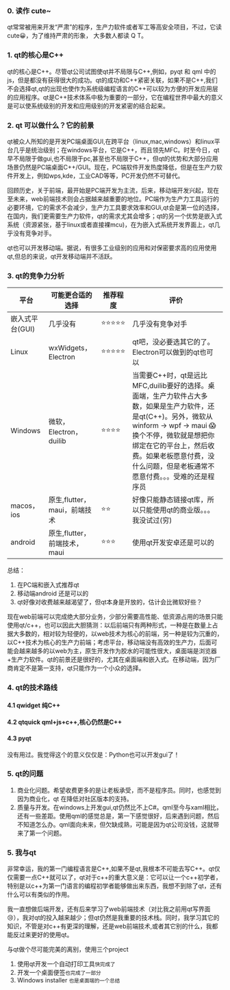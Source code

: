 ### 0. 读作 cute~

qt常常被用来开发“严肃”的程序，生产力软件或者军工等高安全项目，不过，它读 cute😀，为了维持严肃的形象， 大多数人都读 Q  T。

### 1. qt的核心是C++

qt的核心是C++。尽管qt公司试图使qt并不局限与C++,例如，pyqt 和 qml 中的js，但是都没有获得很大的成功。qt的成功和C++紧密关联，如果不是C++,我们不会选择qt,qt的出现也使作为系统级编程语言的C++可以较为方便的开发应用层的应用程序。qt是C++技术体系中极为重要的一部分，它在编程世界中最大的意义是可以使系统级别的开发和应用级别的开发紧密的结合起来。

### 2. qt 可以做什么？它的前景

qt被众人所知的是开发PC端桌面GUI,在跨平台（linux,mac,windows）和linux平台几乎是统治级别；在windows平台，它是C++，而且领先MFC。时至今日，qt早不局限于做gui,也不局限于pc,甚至也不局限于C++，但qt的优势和大部分应用场景仍然是PC端桌面C++/GUI。现在，PC端软件开发热度降低，但是在生产力软件开发上，例如wps,kde，工业CAD等等，PC开发仍然不可替代。

回顾历史，关于前端，最开始是PC端开发为主流，后来，移动端开发兴起，现在至未来，web前端技术则会占据越来越重要的地位。PC端作为生产力工具运行的必要环境，它的需求不会减少，生产力工具要求效率和GUi,qt会是第一位的选择，在国内，我们更需要生产力软件，qt的需求尤其会增多；qt的另一个优势是嵌入式系统（资源紧张，基于linux或者直接裸mcu)，在为嵌入式系统开发界面上，qt几乎没有竞争对手。

qt也可以开发移动端。据说，有很多工业级别的应用和对保密要求高的应用使用qt,但总的来说，qt开发移动端并不活跃。


### 3. qt的竞争力分析

|平台|可能更合适的选择|推荐程度|评价|
|---|---|---|---|
|嵌入式平台(GUI)|几乎没有|⭐⭐⭐⭐⭐|几乎没有竞争对手|
|Linux|wxWidgets，Electron|⭐⭐⭐⭐⭐|qt吧，没必要选其它的了。Electron可以做到的qt也可以|
|Windows|微软，Electron，duilib|⭐⭐⭐⭐|当需要C++时，qt是远比MFC,duilib要好的选择。桌面端，生产力软件占大多数，如果是生产力软件，还是qt(C++)。另外，微软从 winform -> wpf -> maui 😱换个不停，微软就是想把你绑定在它的平台上，然后收费。如果老板愿意付费，没什么问题，但是老板通常不愿意付费。。。受难的还是程序员|
|macos，ios|原生,flutter，maui，前端技术|⭐⭐|好像只能静态链接qt库，所以只能使用qt的商业版。。。我没试过(穷)|
|android|原生,flutter，前端技术，maui|⭐⭐⭐|使用qt开发安卓还是可以的|

总结：

1. 在PC端和嵌入式推荐qt
2. 移动端android 还是可以的
3. qt好像对收费越来越渴望了，但qt本身是开放的，估计会比微软好些？

现在web前端可以完成绝大部分业务，少部分需要高性能、低资源占用的场景只能使用qt/c++，也可以因此大胆猜测：以后前端只有两种形式，一种是在数量上占据大多数的，相对较为轻便的，以web技术为核心的前端，另一种是较为沉重的，以C++技术为核心的生产力前端；考虑平台，移动端没有高效的生产力，后面可能会越来越多的以web为主，原生开发作为胶水的可能性很大，桌面端是浏览器+生产力软件。qt的前景还是很好的，尤其在桌面端和嵌入式。在移动端，因为厂商肯定不是第一支持，qt只能作为一个小众的选择。

### 4. qt的技术路线

#### 4.1 qwidget 纯C++

#### 4.2 qtquick qml+js+c++,核心仍然是C++

#### 4.3 pyqt

没有用过。我觉得这个的意义仅仅是：Python也可以开发gui了！

### 5. qt的问题

1. 商业化问题。希望收费更多的是让老板承受，而不是程序员。同时，也感觉到因为商业化，qt 在降低对社区版本的支持。
2. 质量与开发。在windows上开发gui,qt仍然比不上C#。qml至今与xaml相比，还有一些差距。使用qml的感觉总是，第一下感觉很好，后来遇到问题，然后不知道怎么办。qml面向未来，但欠缺成熟，可能是因为qt公司没钱，这就带来了第一个问题。

### 5. 我与qt

非常幸运，我的第一门编程语言是C++,如果不是qt,我根本不可能去写C++。qt仅仅需要一点C++就可以了，qt对于c++的重大意义是：它可以让一个c++初学者，特别是以c++为第一门语言的编程初学者能够做出来东西，我想不到除了qt，还有什么可以有类似的作用。

我一直想做后端开发，还有后来学习了web前端技术（对比我之前用qt写界面😢），我对qt的投入越来越少；但qt仍然是我重要的技术栈。同时，我学习其它的知识，不管是对c++有更深的理解，还是web前端技术,或者其它别的什么，我都能反过来更好的使用qt。

与qt做个尽可能完美的离别，使用三个project

1. 使用qt开发一个自动打印工具`快完成了`
2. 开发一个桌面便签`也完成了一部分`
3. Windows installer `也是桌面端的一个总结`
